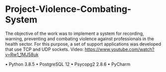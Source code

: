 # Project-Violence-Combating-System
The objective of the work was to implement a system for recording, warning, preventing and combating violence against professionals in the health sector. For this purpose, a set of support applications was developed that use TCP and UDP sockets.
Video: https://www.youtube.com/watch?v=Rw1_1MJ58uk

• Python 3.8.5
• PostgreSQL 12
• Psycopg2 2.8.6
• PyCharm

